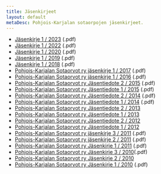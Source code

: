 ```yaml
---
title: Jäsenkirjeet
layout: default
metaDesc: Pohjois-Karjalan sotaorpojen jäsenkirjeet.
---
```


- <a href="../files/jasenkirjeet/jasenkirje-1-2023.pdf">Jäsenkirje 1 / 2023</a> (.pdf)
- <a href="../files/jasenkirjeet/jasenkirje-1-2022.pdf">Jäsenkirje 1 / 2022</a> (.pdf)
- <a href="../files/jasenkirjeet/jasenkirje-1-2020.pdf">Jäsenkirje 1 / 2020</a> (.pdf)
- <a href="../files/jasenkirjeet/Jasenkirje-1-2019.pdf">Jäsenkirje 1 / 2019</a> (.pdf)
- <a href="../files/jasenkirjeet/Jasenkirje-1-2018.pdf">Jäsenkirje 1 / 2018</a> (.pdf)
- <a href="../files/jasenkirjeet/Jasenkirje-1-2017.pdf">Pohjois-Karjalan Sotaorvot ry jäsenkirje 1 / 2017</a> (.pdf)
- <a href="../files/jasenkirjeet/Jasenkirje-1-2016.pdf">Pohjois-Karjalan Sotaorvot ry jäsenkirje 1 / 2016</a> (.pdf)
- <a href="../files/jasenkirjeet/Jasenkirje-2015-syksy-PDF-1.pdf">Pohjois-Karjalan Sotaorvot ry Jäsentiedote 2 / 2015</a> (.pdf)
- <a href="../files/jasenkirjeet/Jasenkirje-1-2015.pdf">Pohjois-Karjalan Sotaorvot ry Jäsentiedote 1 / 2015</a> (.pdf)
- <a href="../files/jasenkirjeet/Jasenkirje-2-2014.pdf">Pohjois-Karjalan Sotaorvot ry Jäsentiedote 2 / 2014</a> (.pdf)
- <a href="../files/jasenkirjeet/Jasenkirje-2014-1.pdf">Pohjois-Karjalan Sotaorvot ry Jäsentiedote 1 / 2014</a> (.pdf)
- <a href="../files/jasenkirjeet/Jasenkirje-2-2013.docx">Pohjois-Karjalan Sotaorvot ry Jäsentiedote 2 / 2013</a>
- <a href="../files/jasenkirjeet/Jasenkirje-2013-1-1.doc">Pohjois-Karjalan Sotaorvot ry Jäsentiedote 1 / 2013</a>
- <a href="../files/jasenkirjeet/Jasenkirje-2-2012-2.docx">Pohjois-Karjalan Sotaorvot ry Jäsentiedote 2 / 2012</a>
- <a href="../files/jasenkirjeet/Pohjois-Karjalan-Sotaorvot-ry-Jasentiedote-1-2012.doc">Pohjois-Karjalan Sotaorvot ry Jäsentiedote 1 / 2012</a>
- <a href="../files/jasenkirjeet/Jasenkirje-5.10.2011-Pohjois-Karjalan-Sotaorvot.pdf">Pohjois-Karjalan Sotaorvot ry jäsenkirje 3 / 2011</a> (.pdf)
- <a href="../files/jasenkirjeet/Pohjois-Karjalan-Sotaorvot-ry-Jasentiedote-2-2011.pdf">Pohjois-Karjalan Sotaorvot ry jäsenkirje 2 / 2011</a> (.pdf)
- <a href="../files/jasenkirjeet/Pohjois-Karjalan-Sotaorvot-ry-Jasentiedote-1-2011.pdf">Pohjois-Karjalan Sotaorvot ry Jäsenkirje 1 / 2011</a> (.pdf)
- <a href="../files/jasenkirjeet/Jasenkirje-3-2010-Pohjois-Karjalan-Sotaorvot.pdf">Pohjois-Karjalan Sotaorvot ry Jäsenkirje 3 / 2010</a>(.pdf)
- <a href="../files/jasenkirjeet/Pohjois-Karjalan-Sotaorvot-ry-Jasentiedote-2-2010.pdf">Pohjois-Karjalan Sotaorvot ry Jäsenkirje 2 / 2010</a>
- <a href="../files/jasenkirjeet/Pohjois-Karjalan-Sotaorvot-ry-Jasentiedote-1-2010-Aune-Inkeri-lisayksella.pdf">Pohjois-Karjalan Sotaorvot ry Jäsenkirje 1 / 2010</a> (.pdf)

